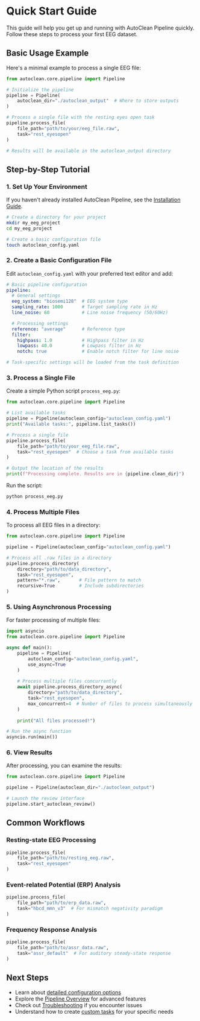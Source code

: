 # Quick Start Guide

This guide will help you get up and running with AutoClean Pipeline quickly. Follow these steps to process your first EEG dataset.

## Basic Usage Example

Here's a minimal example to process a single EEG file:

```python
from autoclean.core.pipeline import Pipeline

# Initialize the pipeline
pipeline = Pipeline(
    autoclean_dir="./autoclean_output"  # Where to store outputs
)

# Process a single file with the resting eyes open task
pipeline.process_file(
    file_path="path/to/your/eeg_file.raw",
    task="rest_eyesopen"
)

# Results will be available in the autoclean_output directory
```

## Step-by-Step Tutorial

### 1. Set Up Your Environment

If you haven't already installed AutoClean Pipeline, see the [Installation Guide](installation.md).

```bash
# Create a directory for your project
mkdir my_eeg_project
cd my_eeg_project

# Create a basic configuration file
touch autoclean_config.yaml
```

### 2. Create a Basic Configuration File

Edit `autoclean_config.yaml` with your preferred text editor and add:

```yaml
# Basic pipeline configuration
pipeline:
  # General settings
  eeg_system: "biosemi128"  # EEG system type
  sampling_rate: 1000       # Target sampling rate in Hz
  line_noise: 60            # Line noise frequency (50/60Hz)

  # Processing settings
  reference: "average"      # Reference type
  filter:
    highpass: 1.0           # Highpass filter in Hz
    lowpass: 40.0           # Lowpass filter in Hz
    notch: true             # Enable notch filter for line noise

# Task-specific settings will be loaded from the task definition
```

### 3. Process a Single File

Create a simple Python script `process_eeg.py`:

```python
from autoclean.core.pipeline import Pipeline

# List available tasks
pipeline = Pipeline(autoclean_config="autoclean_config.yaml")
print("Available tasks:", pipeline.list_tasks())

# Process a single file
pipeline.process_file(
    file_path="path/to/your_eeg_file.raw",
    task="rest_eyesopen"  # Choose a task from available tasks
)

# Output the location of the results
print(f"Processing complete. Results are in {pipeline.clean_dir}")
```

Run the script:

```bash
python process_eeg.py
```

### 4. Process Multiple Files

To process all EEG files in a directory:

```python
from autoclean.core.pipeline import Pipeline

pipeline = Pipeline(autoclean_config="autoclean_config.yaml")

# Process all .raw files in a directory
pipeline.process_directory(
    directory="path/to/data_directory",
    task="rest_eyesopen",
    pattern="*.raw",       # File pattern to match
    recursive=True         # Include subdirectories
)
```

### 5. Using Asynchronous Processing

For faster processing of multiple files:

```python
import asyncio
from autoclean.core.pipeline import Pipeline

async def main():
    pipeline = Pipeline(
        autoclean_config="autoclean_config.yaml",
        use_async=True
    )
    
    # Process multiple files concurrently
    await pipeline.process_directory_async(
        directory="path/to/data_directory",
        task="rest_eyesopen",
        max_concurrent=4  # Number of files to process simultaneously
    )
    
    print("All files processed!")

# Run the async function
asyncio.run(main())
```

### 6. View Results

After processing, you can examine the results:

```python
from autoclean.core.pipeline import Pipeline

pipeline = Pipeline(autoclean_dir="./autoclean_output")

# Launch the review interface
pipeline.start_autoclean_review()
```

## Common Workflows

### Resting-state EEG Processing

```python
pipeline.process_file(
    file_path="path/to/resting_eeg.raw",
    task="rest_eyesopen"
)
```

### Event-related Potential (ERP) Analysis

```python
pipeline.process_file(
    file_path="path/to/erp_data.raw",
    task="hbcd_mmn_v3"  # For mismatch negativity paradigm
)
```

### Frequency Response Analysis

```python
pipeline.process_file(
    file_path="path/to/assr_data.raw",
    task="assr_default"  # For auditory steady-state response
)
```

## Next Steps

- Learn about [detailed configuration options](configuration.md)
- Explore the [Pipeline Overview](../user-guide/pipeline-overview.md) for advanced features
- Check out [Troubleshooting](../user-guide/troubleshooting.md) if you encounter issues
- Understand how to create [custom tasks](../user-guide/tasks.md) for your specific needs
